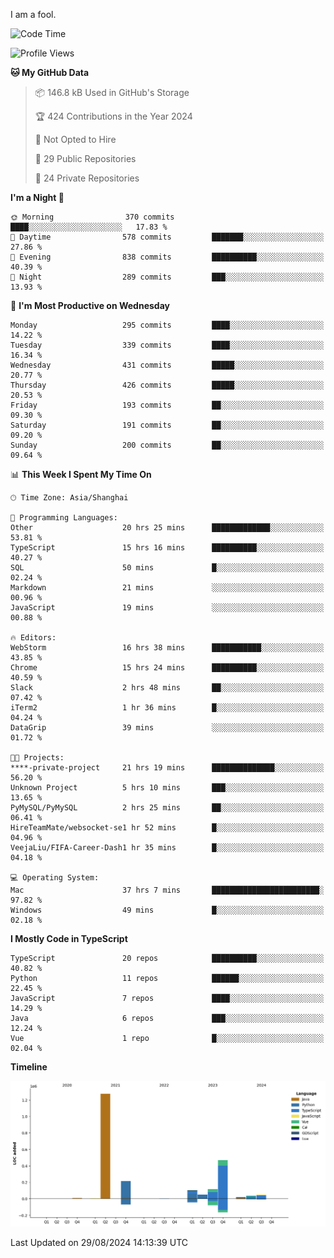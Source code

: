 I am a fool.

<!--START_SECTION:waka-->
![Code Time](http://img.shields.io/badge/Code%20Time-1%2C745%20hrs%2015%20mins-blue)

![Profile Views](http://img.shields.io/badge/Profile%20Views-3-blue)

**🐱 My GitHub Data** 

> 📦 146.8 kB Used in GitHub's Storage 
 > 
> 🏆 424 Contributions in the Year 2024
 > 
> 🚫 Not Opted to Hire
 > 
> 📜 29 Public Repositories 
 > 
> 🔑 24 Private Repositories 
 > 
**I'm a Night 🦉** 

```text
🌞 Morning                370 commits         ████░░░░░░░░░░░░░░░░░░░░░   17.83 % 
🌆 Daytime                578 commits         ███████░░░░░░░░░░░░░░░░░░   27.86 % 
🌃 Evening                838 commits         ██████████░░░░░░░░░░░░░░░   40.39 % 
🌙 Night                  289 commits         ███░░░░░░░░░░░░░░░░░░░░░░   13.93 % 
```
📅 **I'm Most Productive on Wednesday** 

```text
Monday                   295 commits         ████░░░░░░░░░░░░░░░░░░░░░   14.22 % 
Tuesday                  339 commits         ████░░░░░░░░░░░░░░░░░░░░░   16.34 % 
Wednesday                431 commits         █████░░░░░░░░░░░░░░░░░░░░   20.77 % 
Thursday                 426 commits         █████░░░░░░░░░░░░░░░░░░░░   20.53 % 
Friday                   193 commits         ██░░░░░░░░░░░░░░░░░░░░░░░   09.30 % 
Saturday                 191 commits         ██░░░░░░░░░░░░░░░░░░░░░░░   09.20 % 
Sunday                   200 commits         ██░░░░░░░░░░░░░░░░░░░░░░░   09.64 % 
```


📊 **This Week I Spent My Time On** 

```text
🕑︎ Time Zone: Asia/Shanghai

💬 Programming Languages: 
Other                    20 hrs 25 mins      █████████████░░░░░░░░░░░░   53.81 % 
TypeScript               15 hrs 16 mins      ██████████░░░░░░░░░░░░░░░   40.27 % 
SQL                      50 mins             █░░░░░░░░░░░░░░░░░░░░░░░░   02.24 % 
Markdown                 21 mins             ░░░░░░░░░░░░░░░░░░░░░░░░░   00.96 % 
JavaScript               19 mins             ░░░░░░░░░░░░░░░░░░░░░░░░░   00.88 % 

🔥 Editors: 
WebStorm                 16 hrs 38 mins      ███████████░░░░░░░░░░░░░░   43.85 % 
Chrome                   15 hrs 24 mins      ██████████░░░░░░░░░░░░░░░   40.59 % 
Slack                    2 hrs 48 mins       ██░░░░░░░░░░░░░░░░░░░░░░░   07.42 % 
iTerm2                   1 hr 36 mins        █░░░░░░░░░░░░░░░░░░░░░░░░   04.24 % 
DataGrip                 39 mins             ░░░░░░░░░░░░░░░░░░░░░░░░░   01.72 % 

🐱‍💻 Projects: 
****-private-project     21 hrs 19 mins      ██████████████░░░░░░░░░░░   56.20 % 
Unknown Project          5 hrs 10 mins       ███░░░░░░░░░░░░░░░░░░░░░░   13.65 % 
PyMySQL/PyMySQL          2 hrs 25 mins       ██░░░░░░░░░░░░░░░░░░░░░░░   06.41 % 
HireTeamMate/websocket-se1 hr 52 mins        █░░░░░░░░░░░░░░░░░░░░░░░░   04.96 % 
VeejaLiu/FIFA-Career-Dash1 hr 35 mins        █░░░░░░░░░░░░░░░░░░░░░░░░   04.18 % 

💻 Operating System: 
Mac                      37 hrs 7 mins       ████████████████████████░   97.82 % 
Windows                  49 mins             █░░░░░░░░░░░░░░░░░░░░░░░░   02.18 % 
```

**I Mostly Code in TypeScript** 

```text
TypeScript               20 repos            ██████████░░░░░░░░░░░░░░░   40.82 % 
Python                   11 repos            ██████░░░░░░░░░░░░░░░░░░░   22.45 % 
JavaScript               7 repos             ████░░░░░░░░░░░░░░░░░░░░░   14.29 % 
Java                     6 repos             ███░░░░░░░░░░░░░░░░░░░░░░   12.24 % 
Vue                      1 repo              █░░░░░░░░░░░░░░░░░░░░░░░░   02.04 % 
```



**Timeline**

![Lines of Code chart](https://raw.githubusercontent.com/VeejaLiu/VeejaLiu/master/assets/bar_graph.png)


 Last Updated on 29/08/2024 14:13:39 UTC
<!--END_SECTION:waka-->

